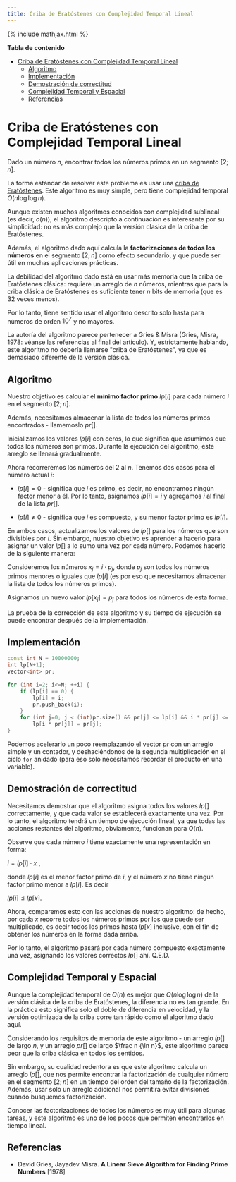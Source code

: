```yaml
---
title: Criba de Eratóstenes con Complejidad Temporal Lineal
---
```


{% include mathjax.html %}

**Tabla de contenido**

- [Criba de Eratóstenes con Complejidad Temporal Lineal](#criba-de-eratóstenes-con-complejidad-temporal-lineal)
  - [Algoritmo](#algoritmo)
  - [Implementación](#implementación)
  - [Demostración de correctitud](#demostración-de-correctitud)
  - [Complejidad Temporal y Espacial](#complejidad-temporal-y-espacial)
  - [Referencias](#referencias)

# Criba de Eratóstenes con Complejidad Temporal Lineal

Dado un número $n$, encontrar todos los números primos en un segmento $[2;n]$.

La forma estándar de resolver este problema es usar una [criba de Eratóstenes](./criba-de-eratostenes.md). Este algoritmo es muy simple, pero tiene complejidad temporal $O(n \log \log n)$.

Aunque existen muchos algoritmos conocidos con complejidad sublineal (es decir, $o(n)$), el algoritmo descripto a continuación es interesante por su simplicidad: no es más complejo que la versión clasica de la criba de Eratóstenes.

Además, el algoritmo dado aquí calcula la **factorizaciones de todos los números** en el segmento $[2; n]$ como efecto secundario, y que puede ser útil en muchas aplicaciones prácticas.

La debilidad del algoritmo dado está en usar más memoria que la criba de Eratóstenes clásica: requiere un arreglo de $n$ números, mientras que para la criba clásica de Eratóstenes es suficiente tener $n$ bits de memoria (que es 32 veces menos).

Por lo tanto, tiene sentido usar el algoritmo descrito solo hasta para números de orden $10^7$ y no mayores.

La autoría del algoritmo parece pertenecer a Gries & Misra (Gries, Misra, 1978: véanse las referencias al final del artículo). Y, estrictamente hablando, este algoritmo no debería llamarse "criba de Eratóstenes", ya que es demasiado diferente de la versión clásica.

## Algoritmo

Nuestro objetivo es calcular el **mínimo factor primo** $lp [i]$ para cada número $i$ en el segmento $[2; n]$.

Además, necesitamos almacenar la lista de todos los números primos encontrados - llamemoslo $pr []$.

Inicializamos los valores $lp [i]$ con ceros, lo que significa que asumimos que todos los números son primos. Durante la ejecución del algoritmo, este arreglo se llenará gradualmente.

Ahora recorreremos los números del 2 al $n$. Tenemos dos casos para el número actual $i$:

- $lp[i] = 0$ - significa que $i$ es primo, es decir, no encontramos ningún factor menor a él.
  Por lo tanto, asignamos $lp [i] = i$ y agregamos $i$ al final de la lista $pr[]$.

- $lp[i] \neq 0$ - significa que $i$ es compuesto, y su menor factor primo es $lp [i]$.

En ambos casos, actualizamos los valores de $lp []$ para los números que son divisibles por $i$. Sin embargo, nuestro objetivo es aprender a hacerlo para asignar un valor $lp []$ a lo sumo una vez por cada número. Podemos hacerlo de la siguiente manera:

Consideremos los números $x_j = i \cdot p_j$, donde $p_j$ son todos los números primos menores o iguales que $lp [i]$ (es por eso que necesitamos almacenar la lista de todos los números primos).

Asignamos un nuevo valor $lp [x_j] = p_j$ para todos los números de esta forma.

La prueba de la corrección de este algoritmo y su tiempo de ejecución se puede encontrar después de la implementación.


## Implementación

```cpp
const int N = 10000000;
int lp[N+1];
vector<int> pr;
 
for (int i=2; i<=N; ++i) {
	if (lp[i] == 0) {
		lp[i] = i;
		pr.push_back(i);
	}
	for (int j=0; j < (int)pr.size() && pr[j] <= lp[i] && i * pr[j] <= N; ++j)
		lp[i * pr[j]] = pr[j];
}
```

Podemos acelerarlo un poco reemplazando el vector $pr$ con un arreglo simple y un contador, y deshaciéndonos de la segunda multiplicación en el ciclo `for` anidado (para eso solo necesitamos recordar el producto en una variable).


## Demostración de correctitud

Necesitamos demostrar que el algoritmo asigna todos los valores $lp []$ correctamente, y que cada valor se establecerá exactamente una vez. Por lo tanto, el algoritmo tendrá un tiempo de ejecución lineal, ya que todas las acciones restantes del algoritmo, obviamente, funcionan para $O(n)$.

Observe que cada número $i$ tiene exactamente una representación en forma:

$i = lp [i] \cdot x$ ,

donde $lp [i]$ es el menor factor primo de $i$, y el número $x$ no tiene ningún factor primo menor a $lp [i]$. Es decir

$lp [i] \le lp [x]$.

Ahora, comparemos esto con las acciones de nuestro algoritmo: de hecho, por cada $x$ recorre todos los números primos por los que puede ser multiplicado, es decir todos los primos hasta $lp [x]$ inclusive, con el fin de obtener los números en la forma dada arriba.

Por lo tanto, el algoritmo pasará por cada número compuesto exactamente una vez, asignando los valores correctos $lp []$ ahí. Q.E.D.

## Complejidad Temporal y Espacial

Aunque la complejidad temporal de $O(n)$ es mejor que $O(n \log \log n)$ de la versión clásica de la criba de Eratóstenes, la diferencia no es tan grande. En la práctica esto significa solo el doble de diferencia en velocidad, y la versión optimizada de la criba corre tan rápido como el algoritmo dado aquí.

Considerando los requisitos de memoria de este algoritmo - un arreglo $lp []$ de largo $n$, y un arreglo $pr []$ de largo  $\frac n {\ln n}$, este algoritmo parece peor que la criba clásica en todos los sentidos.

Sin embargo, su cualidad redentora es que este algoritmo calcula un arreglo $lp []$, que nos permite encontrar la factorización de cualquier número en el segmento $[2; n]$ en un tiempo del orden del tamaño de la factorización. Además, usar solo un arreglo adicional nos permitirá evitar divisiones cuando busquemos factorización.

Conocer las factorizaciones de todos los números es muy útil para algunas tareas, y este algoritmo es uno de los pocos que permiten encontrarlos en tiempo lineal.

## Referencias

- David Gries, Jayadev Misra. **A Linear Sieve Algorithm for Finding Prime Numbers** [1978]
